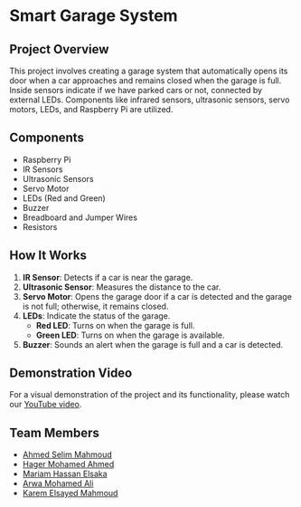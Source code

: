 # Smart Garage System

## Project Overview
This project involves creating a garage system that automatically opens its door when a car approaches and remains closed when the garage is full. Inside sensors indicate if we have parked cars or not, connected by external LEDs. Components like infrared sensors, ultrasonic sensors, servo motors, LEDs, and Raspberry Pi are utilized.

## Components
- Raspberry Pi
- IR Sensors
- Ultrasonic Sensors
- Servo Motor
- LEDs (Red and Green)
- Buzzer
- Breadboard and Jumper Wires
- Resistors

## How It Works
1. **IR Sensor**: Detects if a car is near the garage.
2. **Ultrasonic Sensor**: Measures the distance to the car.
3. **Servo Motor**: Opens the garage door if a car is detected and the garage is not full; otherwise, it remains closed.
4. **LEDs**: Indicate the status of the garage.
   - **Red LED**: Turns on when the garage is full.
   - **Green LED**: Turns on when the garage is available.
5. **Buzzer**: Sounds an alert when the garage is full and a car is detected.

## Demonstration Video
For a visual demonstration of the project and its functionality, please watch our [YouTube video](https://youtu.be/HodAuc1V1po).

## Team Members
- [Ahmed Selim Mahmoud](https://www.linkedin.com/in/ahmed-selim-230953221?utm_source=share&utm_campaign=share_via&utm_content=profile&utm_medium=android_app)
- [Hager Mohamed Ahmed](https://www.linkedin.com/in/hager-hagezy-4253a4250?utm_source=share&utm_campaign=share_via&utm_content=profile&utm_medium=android_app)
- [Mariam Hassan Elsaka](https://www.linkedin.com/in/mariam-el-saka-18a195224?utm_source=share&utm_campaign=share_via&utm_content=profile&utm_medium=android_app)
- [Arwa Mohamed Ali](https://www.linkedin.com/in/arwa-mohamed-375793318?utm_source=share&utm_campaign=share_via&utm_content=profile&utm_medium=android_app)
- [Karem Elsayed Mahmoud](https://www.linkedin.com/in/karem-mansor-232a77291)


